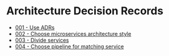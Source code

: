# Architecture Decision Records

- [001 - Use ADRs](./001-Use-ADRs.md)
- [002 - Choose microservices architecture style](./002-Choose-microservices-architecrute-style.md)
- [003 - Divide services](./003-Divide-services.md)
- [004 - Choose pipeline for matching service](./004-Choose-pipeline-for-matching-service.md)
